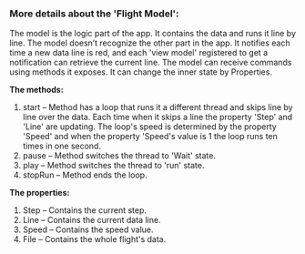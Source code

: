 ### More details about the 'Flight Model':
The model is the logic part of the app. It contains the data and runs it line by line. The model doesn’t recognize the other part in the app. It notifies each time a new data line is red, and each 'view model' registered to get a notification can retrieve the current line. The model can receive commands using methods it exposes. It can change the inner state by Properties. 

**The methods:**
1. start – Method has a loop that runs it a different thread and skips line by line over the data. Each time when it skips a line the property 'Step' and 'Line' are updating. The loop's speed is determined by the property 'Speed' and when the property 'Speed's value is 1 the loop runs ten times in one second.
2. pause – Method switches the thread to 'Wait' state.
3. play – Method switches the thread to 'run' state.
4. stopRun – Method ends the loop.

**The properties:**
1. Step – Contains the current step.
2. Line – Contains the current data line.
3. Speed – Contains the speed value.
4. File – Contains the whole flight's data.
